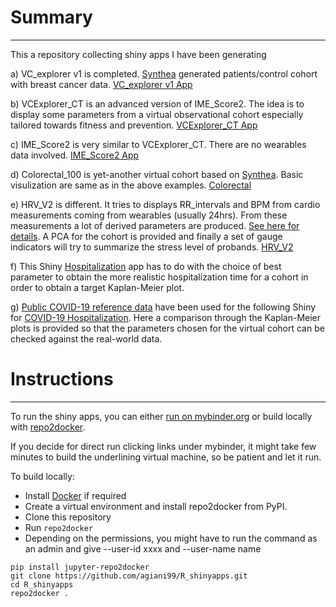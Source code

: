 # Summary
---------

This a repository collecting shiny apps I have been generating

a) VC_explorer v1 is completed. [Synthea](https://github.com/synthetichealth/synthea) generated patients/control cohort with breast cancer data. [VC_explorer v1 App](https://mybinder.org/v2/gh/agiani99/R_shinyapps/master?urlpath=shiny/VC_explorer_v1/)

b) VCExplorer_CT is an advanced version of IME_Score2. The idea is to display some parameters from a virtual observational cohort especially tailored towards fitness and prevention. [VCExplorer_CT App](https://mybinder.org/v2/gh/agiani99/R_shinyapps/master?urlpath=shiny/VCExplorer_CT/)

c) IME_Score2 is very similar to VCExplorer_CT. There are no wearables data involved. [IME_Score2 App](https://mybinder.org/v2/gh/agiani99/R_shinyapps/master?urlpath=shiny/IME_score2/)

d) Colorectal_100 is yet-another virtual cohort based on [Synthea](https://github.com/synthetichealth/synthea). Basic visulization are same as in the above examples. [Colorectal](https://mybinder.org/v2/gh/agiani99/R_shinyapps/master?urlpath=shiny/colorectal_100/colorectal_100_app/)

e) HRV_V2 is different. It tries to displays RR_intervals and BPM from cardio measurements coming from wearables (usually 24hrs). From these measurements a lot of derived parameters are produced. [See here for details](https://github.com/Aura-healthcare/hrvanalysis). A PCA for the cohort is provided and finally a set of gauge indicators will try to summarize the stress level of probands. [HRV_V2](https://mybinder.org/v2/gh/agiani99/R_shinyapps/master?urlpath=shiny/HRV_V2/)

f) This Shiny [Hospitalization](https://mybinder.org/v2/gh/agiani99/R_shinyapps/master?urlpath=shiny/Hospitalization_param/) app has to do with the choice of best parameter to obtain the more realistic hospitalization time for a cohort in order to obtain a target Kaplan-Meier plot.

g) [Public COVID-19 reference data](https://github.com/HAIRLAB/Pre_Surv_COVID_19/tree/master/data) have been used for the following Shiny for [COVID-19 Hospitalization](https://mybinder.org/v2/gh/agiani99/R_shinyapps/master?urlpath=shiny/COVID19_Hospitalization/). Here a comparison through the Kaplan-Meier plots is provided so that the parameters chosen for the virtual cohort can be checked against the real-world data.

# Instructions
--------------

To run the shiny apps, you can either [run on mybinder.org](https://mybinder.org/v2/gh/agiani99/R_shinyapps/) or build locally with [repo2docker](https://repo2docker.readthedocs.io/).

If you decide for direct run clicking links under mybinder, it might take few minutes to build the underlining virtual machine, so be patient and let it run.

To build locally:

 * Install [Docker](https://www.docker.com/) if required
 * Create a virtual environment and install repo2docker from PyPI.
 * Clone this repository
 * Run ``repo2docker``
 * Depending on the permissions, you might have to run the command as an admin and give --user-id xxxx and --user-name name 

```
pip install jupyter-repo2docker
git clone https://github.com/agiani99/R_shinyapps.git
cd R_shinyapps
repo2docker .
```
